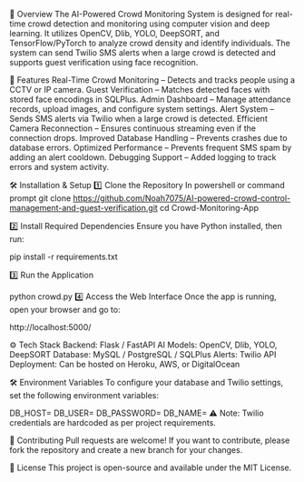 📌 Overview
The AI-Powered Crowd Monitoring System is designed for real-time crowd detection and monitoring using computer vision and deep learning. It utilizes OpenCV, Dlib, YOLO, DeepSORT, and TensorFlow/PyTorch to analyze crowd density and identify individuals. The system can send Twilio SMS alerts when a large crowd is detected and supports guest verification using face recognition.

🚀 Features
Real-Time Crowd Monitoring – Detects and tracks people using a CCTV or IP camera.
Guest Verification – Matches detected faces with stored face encodings in SQLPlus.
Admin Dashboard – Manage attendance records, upload images, and configure system settings.
Alert System – Sends SMS alerts via Twilio when a large crowd is detected.
Efficient Camera Reconnection – Ensures continuous streaming even if the connection drops.
Improved Database Handling – Prevents crashes due to database errors.
Optimized Performance – Prevents frequent SMS spam by adding an alert cooldown.
Debugging Support – Added logging to track errors and system activity.

🛠️ Installation & Setup
1️⃣ Clone the Repository
In powershell or command prompt
git clone https://github.com/Noah7075/AI-powered-crowd-control-management-and-guest-verification.git
cd Crowd-Monitoring-App

2️⃣ Install Required Dependencies
Ensure you have Python installed, then run:

pip install -r requirements.txt

3️⃣ Run the Application

python crowd.py
4️⃣ Access the Web Interface
Once the app is running, open your browser and go to:

http://localhost:5000/

⚙️ Tech Stack
Backend: Flask / FastAPI
AI Models: OpenCV, Dlib, YOLO, DeepSORT
Database: MySQL / PostgreSQL / SQLPlus
Alerts: Twilio API
Deployment: Can be hosted on Heroku, AWS, or DigitalOcean

🛠️ Environment Variables
To configure your database and Twilio settings, set the following environment variables:


DB_HOST=
DB_USER=
DB_PASSWORD=
DB_NAME=
⚠ Note: Twilio credentials are hardcoded as per project requirements.

📢 Contributing
Pull requests are welcome! If you want to contribute, please fork the repository and create a new branch for your changes.

📜 License
This project is open-source and available under the MIT License.

